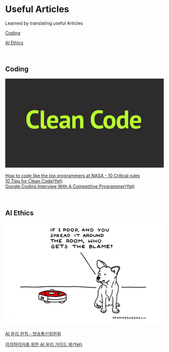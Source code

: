 # Useful Articles

Learned by translating useful Articles

[Coding](https://github.com/CasselKim/UsefulArticles#coding)  

[AI Ethics](https://github.com/CasselKim/UsefulArticles#ai-ethics)  

　  

## Coding

![image](Coding/01.jpg)

[How to code like the top programmers at NASA - 10 Critical rules](NASA)   
[10 Tips for Clean Code(Yet)](https://youtu.be/UjhX2sVf0eg)  
[Google Coding Interview With A Competitive Programmer(Yet)](https://youtu.be/EuPSibuIKIg)  

　  

## AI Ethics

![image](AIEthics/01.png)

[AI  윤리 원칙 - 방송통신위원회](https://news.naver.com/main/read.nhn?mode=LSD&mid=shm&sid1=105&oid=293&aid=0000025587)  

[히치하이커를 위한 AI 윤리 가이드 북(Yet)](https://towardsdatascience.com/ethics-of-ai-a-comprehensive-primer-1bfd039124b0)  

　  
